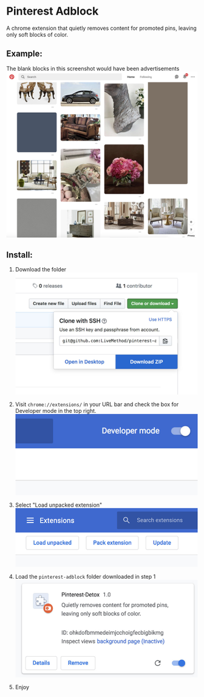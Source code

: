 # Pinterest Adblock
A chrome extension that quietly removes content for promoted pins, leaving only soft blocks of color.

## Example:
The blank blocks in this screenshot would have been advertisements
![Example](img/example.jpg)

## Install:

1) Download the folder
![Download](img/install-download.jpg)

2) Visit `chrome://extensions/` in your URL bar and check the box for Developer mode in the top right.
![Toggle](img/install-switch.jpg)

3) Select "Load unpacked extension"
![Toggle](img/install-load.jpg)

4) Load the `pinterest-adblock` folder downloaded in step 1
![Toggle](img/install-plugin.jpg)

5) Enjoy